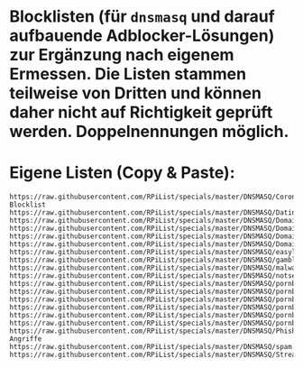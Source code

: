 # Blocklisten (für `dnsmasq` und darauf aufbauende Adblocker-Lösungen) zur Ergänzung nach eigenem Ermessen. Die Listen stammen teilweise von Dritten und können daher nicht auf Richtigkeit geprüft werden. Doppelnennungen möglich.

# Eigene Listen (Copy & Paste):

```
https://raw.githubusercontent.com/RPiList/specials/master/DNSMASQ/Corona-Blocklist
https://raw.githubusercontent.com/RPiList/specials/master/DNSMASQ/DatingSites
https://raw.githubusercontent.com/RPiList/specials/master/DNSMASQ/DomainSquatting1
https://raw.githubusercontent.com/RPiList/specials/master/DNSMASQ/DomainSquatting2
https://raw.githubusercontent.com/RPiList/specials/master/DNSMASQ/DomainSquatting3
https://raw.githubusercontent.com/RPiList/specials/master/DNSMASQ/DomainSquatting4
https://raw.githubusercontent.com/RPiList/specials/master/DNSMASQ/easylist
https://raw.githubusercontent.com/RPiList/specials/master/DNSMASQ/gambling
https://raw.githubusercontent.com/RPiList/specials/master/DNSMASQ/malware
https://raw.githubusercontent.com/RPiList/specials/master/DNSMASQ/notserious
https://raw.githubusercontent.com/RPiList/specials/master/DNSMASQ/pornblock1
https://raw.githubusercontent.com/RPiList/specials/master/DNSMASQ/pornblock2
https://raw.githubusercontent.com/RPiList/specials/master/DNSMASQ/pornblock3
https://raw.githubusercontent.com/RPiList/specials/master/DNSMASQ/pornblock4
https://raw.githubusercontent.com/RPiList/specials/master/DNSMASQ/pornblock5
https://raw.githubusercontent.com/RPiList/specials/master/DNSMASQ/pornblock6
https://raw.githubusercontent.com/RPiList/specials/master/DNSMASQ/Phishing-Angriffe
https://raw.githubusercontent.com/RPiList/specials/master/DNSMASQ/spam.mails
https://raw.githubusercontent.com/RPiList/specials/master/DNSMASQ/Streaming
```
